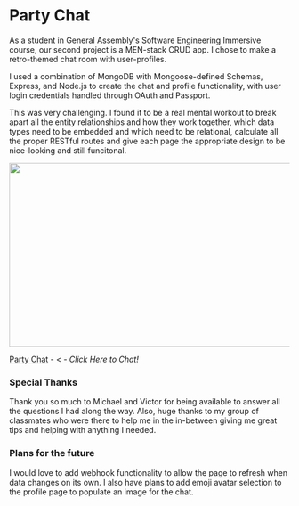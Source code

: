 <h1>Party Chat</h1>

As a student in General Assembly's Software Engineering Immersive course, our second project is a MEN-stack CRUD app. I chose to make a retro-themed chat room with user-profiles. 

I used a combination of MongoDB with Mongoose-defined Schemas, Express, and Node.js to create the chat and profile functionality, with user login credentials handled through OAuth and Passport. 

This was very challenging. I found it to be a real mental workout to break apart all the entity relationships and how they work together, which data types need to be embedded and which need to be relational, calculate all the proper RESTful routes and give each page the appropriate design to be nice-looking and still funcitonal. 


<img src="https://i.imgur.com/lu8CaRR.png" width="600" height="330">


[Party Chat](https://party-chat-8e8fa2f78544.herokuapp.com/) - < - _Click Here to Chat!_

<h3>Special Thanks</h3>
Thank you so much to Michael and Victor for being available to answer all the questions I had along the way. Also, huge thanks to my group of classmates who were there to help me in the in-between giving me great tips and helping with anything I needed.

<h3>Plans for the future</h3>
I would love to add webhook functionality to allow the page to refresh when data changes on its own. I also have plans to add emoji avatar selection to the profile page to populate an image for the chat.
